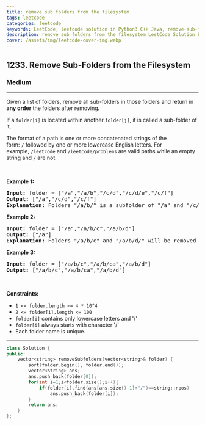 ```yaml
---
title: remove sub folders from the filesystem
tags: leetcode
categories: leetcode
keywords: LeetCode, leetcode solution in Python3 C++ Java, remove-sub-folders-from-the-filesystem solution
description: remove sub folders from the filesystem LeetCode Solution Explained
cover: /assets/img/leetcode-cover-img.webp
---
```



<h2>1233. Remove Sub-Folders from the Filesystem</h2><h3>Medium</h3><hr><div><p>Given a list of folders, remove all sub-folders in those folders and return in <strong>any order</strong> the folders after removing.</p>

<p>If a <code>folder[i]</code> is located within&nbsp;another <code>folder[j]</code>, it is called a&nbsp;sub-folder&nbsp;of it.</p>

<p>The format of a path is&nbsp;one or more concatenated strings of the form:&nbsp;<code>/</code>&nbsp;followed by one or more lowercase English letters. For example,&nbsp;<code>/leetcode</code>&nbsp;and&nbsp;<code>/leetcode/problems</code>&nbsp;are valid paths while an empty string and&nbsp;<code>/</code>&nbsp;are not.</p>

<p>&nbsp;</p>
<p><strong>Example 1:</strong></p>

<pre><strong>Input:</strong> folder = ["/a","/a/b","/c/d","/c/d/e","/c/f"]
<strong>Output:</strong> ["/a","/c/d","/c/f"]
<strong>Explanation:</strong> Folders "/a/b/" is a subfolder of "/a" and "/c/d/e" is inside of folder "/c/d" in our filesystem.
</pre>

<p><strong>Example 2:</strong></p>

<pre><strong>Input:</strong> folder = ["/a","/a/b/c","/a/b/d"]
<strong>Output:</strong> ["/a"]
<strong>Explanation:</strong> Folders "/a/b/c" and "/a/b/d/" will be removed because they are subfolders of "/a".
</pre>

<p><strong>Example 3:</strong></p>

<pre><strong>Input:</strong> folder = ["/a/b/c","/a/b/ca","/a/b/d"]
<strong>Output:</strong> ["/a/b/c","/a/b/ca","/a/b/d"]
</pre>

<p>&nbsp;</p>
<p><strong>Constraints:</strong></p>

<ul>
	<li><code>1 &lt;= folder.length&nbsp;&lt;= 4 * 10^4</code></li>
	<li><code>2 &lt;= folder[i].length &lt;= 100</code></li>
	<li><code>folder[i]</code> contains only&nbsp;lowercase letters and '/'</li>
	<li><code>folder[i]</code> always starts with character '/'</li>
	<li>Each folder name is unique.</li>
</ul>
</div>

---




```cpp
class Solution {
public:
    vector<string> removeSubfolders(vector<string>& folder) {
        sort(folder.begin(), folder.end());
        vector<string> ans;
        ans.push_back(folder[0]);
        for(int i=1;i<folder.size();i++){
            if(folder[i].find(ans[ans.size()-1]+"/")==string::npos)
                ans.push_back(folder[i]);
        }
        return ans;
    }
};
```

